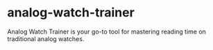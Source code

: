 # analog-watch-trainer
Analog Watch Trainer is your go-to tool for mastering reading time on traditional analog watches.

